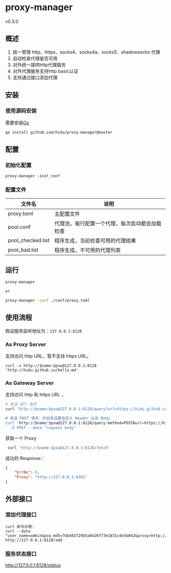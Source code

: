 proxy-manager
============
v0.3.0

## 概述
1.  统一管理 http、https、socks4、socks4a、socks5、shadowsocks 代理
2.  自动检查代理是否可用
3.  对外统一提供http代理服务
4.  对外代理服务支持http basic认证
5.  支持通过接口添加代理

## 安装
### 使用源码安装
需要安装[Go](https://golang.org/dl/  "下载安装")
```
go install github.com/hidu/proxy-manager@master
```

## 配置
### 初始化配置
```
proxy-manager -init_conf
```
### 配置文件
<table>
<thead>
 <tr>
    <th>文件名</th>
    <th>说明</th>
 </tr>
</thead>
<tbody>
  <tr>
    <td>proxy.toml</td>
    <td>主配置文件</td>
  </tr>
  <tr>
    <td>pool.conf</td>
    <td>代理池，每行配置一个代理，每次启动都会加载检查</td>
  </tr>
  <tr>
    <td>pool_checked.list</td>
    <td>程序生成，当前检查可用的代理结果</td>
  </tr>
  <tr>
    <td>pool_bad.list</td>
    <td>程序生成，不可用的代理列表</td>
  </tr>
</tbody>
</table>



## 运行
```bash
proxy-manager

or

proxy-manager -conf ./conf/proxy.toml
```


## 使用流程
假设服务监听地址为：`127.0.0.1:8128`

### As Proxy Server
支持访问 http URL，暂不支持 https URL。
```
curl -x http://$name:$psw@127.0.0.1:8128 'http://hidu.github.io/hello.md'
```

### As Gateway Server
支持访问 http 和 https URL 。
```bash
# 发送 GET 请求
curl 'http://$name:$psw@127.0.0.1:8128/query?url=https://hidu.github.io/hello.md

# 发送 POST 请求，并且有设置自定义 Header 以及 Body 
curl 'http://$name:$psw@127.0.0.1:8128/query?method=POST&url=https://hidu.github.io/hello.md&headers={"a":["a"]}' \
  -X POST --data "request body"
```

获取一个 Proxy
```bash
 curl 'http://$name:$psw@127.0.0.1:8128/fetch'
```

成功的 Response：
```json
{
    "ErrNo": 0,
    "Proxy": "http://127.0.0.1:8101"
}
```

## 外部接口

### 添加代理接口
```
curl 命令示例：
curl --data "user_name=admin&psw_md5=7bb483729b5a8e26f73e1831cde5b842&proxy=http://10.0.1.9:3128" http://127.0.0.1:8128/add
```

### 服务状态接口
http://127.0.0.1:8128/status